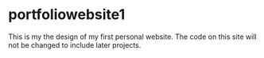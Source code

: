 # portfoliowebsite1
This is my the design of my first personal website.
The code on this site will not be changed to include later projects.
